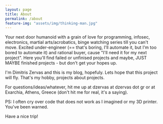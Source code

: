 ```yaml
---
layout: page
title: About
permalink: /about
feature-img: "assets/img/thinking-man.jpg"
---
```


Your next door humanoid with a grain of love for programming, infosec,
electronics, martial arts/acrobatics, binge watching series till you can't move.
Excited under-engineer (== that's boring, I'll automate it, but I'm too bored
to automate it) and rational buyer, cause "I'll need it for my next project".
Here you'll find failed or unfinised projects and maybe, JUST MAYBE finished
projects - but don't get your hopes up.

I'm Dimitris Zervas and this is my blog, hopefuly. Lets hope that this project
will fly. That's my hobby, projects about projects.

For questions/ideas/whatever, hit me up at dzervas at dzervas dot gr or at
Exarchia, Athens, Greece (don't hit me for real, it's a saying).

PS: I often cry over code that does not work as I imagined or my 3D printer.
You've been warned.

Have a nice trip!
